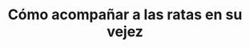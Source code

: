 ---
title: "Cómo acompañar a las ratas en su vejez"
description: "Cómo cuidar una rata vieja y/o enferma"
pubDate: "2021-06-08"
hero: "/images/batman.jpg"
tags: ["cuidado"]
layout: "../../layouts/Layout.astro"
---